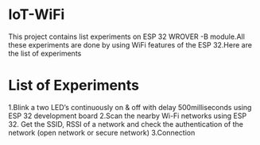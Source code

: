 # IoT-WiFi
This project contains list experiments on ESP 32 WROVER -B module.All these experiments are done by using WiFi features of the ESP 32.Here are the list of experiments
# List of Experiments
1.Blink a two LED’s continuously on & off with delay 500milliseconds using ESP 32 development board
2.Scan the nearby Wi-Fi networks using ESP 32. Get the SSID, RSSI of a network and check the authentication of the network (open network or secure network)
3.Connection

